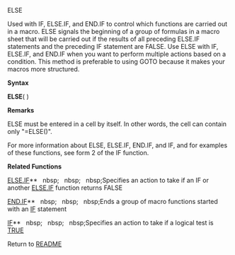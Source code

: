 ELSE

Used with IF, ELSE.IF, and END.IF to control which functions are carried
out in a macro. ELSE signals the beginning of a group of formulas in a
macro sheet that will be carried out if the results of all preceding
ELSE.IF statements and the preceding IF statement are FALSE. Use ELSE
with IF, ELSE.IF, and END.IF when you want to perform multiple actions
based on a condition. This method is preferable to using GOTO because it
makes your macros more structured.

**Syntax**

**ELSE**( )

**Remarks**

ELSE must be entered in a cell by itself. In other words, the cell can
contain only "=ELSE()".

For more information about ELSE, ELSE.IF, END.IF, and IF, and for
examples of these functions, see form 2 of the IF function.

**Related Functions**

[ELSE.IF](ELSE.IF.md)**&nbsp;&nbsp;&nbsp;nbsp;&nbsp;&nbsp;&nbsp;nbsp;&nbsp;&nbsp;&nbsp;nbsp;Specifies an action to take if an IF or another
[ELSE.IF](ELSE.IF.md) function returns FALSE

[END.IF](END.IF.md)**&nbsp;&nbsp;&nbsp;nbsp;&nbsp;&nbsp;&nbsp;nbsp;&nbsp;&nbsp;&nbsp;nbsp;Ends a group of macro functions started with an
[IF](IF.md) statement

[IF](IF.md)**&nbsp;&nbsp;&nbsp;nbsp;&nbsp;&nbsp;&nbsp;nbsp;&nbsp;&nbsp;&nbsp;nbsp;Specifies an action to take if a logical test is
[TRUE](TRUE.md)



Return to [README](README.md)

